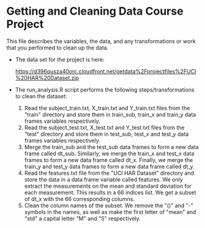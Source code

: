 # Getting and Cleaning Data Course Project

This file describes the variables, the data, and any transformations or work that you performed to clean up the data.

* The data set for the project is here:

  https://d396qusza40orc.cloudfront.net/getdata%2Fprojectfiles%2FUCI%20HAR%20Dataset.zip

* The run_analysis.R script performs the following steps/transformations to clean the dataset:
  1. Read the subject_train.txt, X_train.txt and Y_train.txt files from the "train" directory and store them in train_sub,      train_x and train_y data frames variables respectively.
  2. Read the subject_test.txt, X_test.txt and Y_test.txt files from the "test" directory and store them in test_sub,           test_x and test_y data frames variables respectively.
  3. Merge the train_sub and the test_sub data frames to form a new data frame called dt_sub. Similarly, we merge the        train_x and test_x data frames to form a new data frame called dt_x. Finally, we merge the train_y and test_y data      frames to form a new data frame called dt_y.
  4. Read the features.txt file from the "UCI HAR Dataset" directory and store the data in a data frame variable called features. We only extract the measurements on the mean and standard deviation for each measurement. This results in a 66 indices list. We get a subset of dt_x with the 66 corresponding columns.
  5. Clean the column names of the subset. We remove the "()" and "-" symbols in the names, as well as make the first letter of "mean" and "std" a capital letter "M" and "S" respectively.
